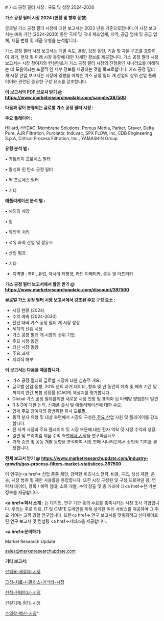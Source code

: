 \# 가스 공정 필터 시장 : 규모 및 성장 2024-2030

<strong>가스 공정 필터 시장 2024 (현황 및 향후 동향)</strong>

글로벌 가스 공정 필터 시장에 대한 보고서는 2023 년을 기준으로합니다.이 시장 보고서는 예측 기간 (2024-2030) 동안 국제 및 국내 제조업체, 지역, 공급 업체 및 공급 업체, 제품 변형 및 제품 유형을 분석합니다.

가스 공정 필터 시장 보고서는 개발 속도, 용량, 성장 동인, 기술 및 자본 구조를 포함하여 과거, 현재 및 미래 시장 동향에 대한 자세한 정보를 제공합니다. 가스 공정 필터 시장 보고서는 시장 참여자와 컨설턴트가 가스 공정 필터 시장의 진행중인 시나리오를 이해하는 데 도움이되는 포괄적 인 세부 정보를 제공하는 것을 목표로합니다. 가스 공정 필터 개 시장 산업 보고서는 시장에 영향을 미치는 가스 공정 필터 개 산업의 상위 산업 플레이어와 관련된 중요한 구성 요소를 강조합니다.



<strong>이 보고서의 PDF 브로셔 받기 @ <a href=https://www.marketresearchupdate.com/sample/397500>https://www.marketresearchupdate.com/sample/397500</a></strong>



<strong>다음과 같이 분류되는 글로벌 가스 공정 필터 시장 :</strong>



<strong>주요 플레이어 :</strong>

Hlliard, HYDAC, Membrane Solutions, Porous Media, Parker, Graver, Delta Pure, AJR Filtration, Purolator, Induvac, SPX FLOW, Inc, CDB Engineering S.p.A, Critical Process Filtration, Inc., YAMASHIN Group



<strong>유형 분석 별 :</strong>

• 카트리지 프로세스 필터

• 활성화 된 탄소 공정 필터

• 백 프로세스 필터

• 기타



<strong>애플리케이션 분석 별 :</strong>

• 해외와 해양

• 힘

• 화학적 처리

• 석유 화학 산업 및 정유소

• 산업 펌프

• 기타

<ul>
  <li>지역별 : 북미, 유럽, 아시아 태평양, 라틴 아메리카, 중동 및 아프리카</li>
</ul>


<strong>가스 공정 필터 보고서에서 할인 받기 @ <a href=https://www.marketresearchupdate.com/discount/397500>https://www.marketresearchupdate.com/discount/397500</a></strong>



<strong>글로벌 가스 공정 필터 시장 보고서에서 강조된 주요 구성 요소 :</strong>
<ul>
  <li>시장 현황 (2024)</li>
  <li>수익 예측 (2024-2030)</li>
  <li>전년 대비 가스 공정 필터 개 시장 성장</li>
  <li>세계의 신흥 시장</li>
  <li>가스 공정 필터 개 시장의 상위 기업</li>
  <li>주요 시장 동인</li>
  <li>최신 시장 동향</li>
  <li>주요 과제</li>
  <li>지리적 해부</li>
</ul>


<strong>이 보고서는 다음을 제공합니다.</strong>
<ul>
  <li>가스 공정 필터의 글로벌 시장에 대한 심층적 개요.</li>
  <li>글로벌 산업 동향, 2015 년의 과거 데이터, 향후 몇 년 동안의 예측 및 예측 기간 말까지의 연간 복합 성장률 (CAGR) 예상치를 평가합니다.</li>
  <li>Global 가스 공정 필터를위한 새로운 시장 전망 및 표적화 된 마케팅 방법론의 발견</li>
  <li>R &amp; D에 대한 논의, 신제품 출시 및 애플리케이션에 대한 수요.</li>
  <li>업계 주요 참여자의 광범위한 회사 프로필.</li>
  <li>동적 분자 유형 및 대상 측면에서 시장의 구성은<a href=> 주요 산</a>업 자원 및 플레이어를 강조합니다.</li>
  <li>전 세계 시장과 주요 플레이어 및 시장 부문에 대한 환자 역학 및 시장 수익의 성장.</li>
  <li>일반 및 프리미엄 제품 수익 측면<a href=>에서 시</a>장을 연구하십시오.</li>
  <li>거래 승인 및 공동 개발 동향을 분석하여 시장 판매 시나리오에서 상업적 기회를 결정합니다.</li>
</ul>



<strong>전체 보고서 받기 @ <a href=https://www.marketresearchupdate.com/industry-growth/gas-process-filters-market-statistices-397500>https://www.marketresearchupdate.com/industry-growth/gas-process-filters-market-statistices-397500</a></strong>

이 연구는<a href=> 산업 존중</a> 체인, 강력한 비즈니스 전략, 비용, 구조, 생성 제한, 운송, 시장 범위 및 제한 사용률을 통합합니다. 또한 시장 구성원 및 구성 프로파일 링, 연락처 데이터, 항목 / 혜택 침대, 소득 개발, 수익 창출 및 총 거래에 대<a href=>한 기본 </a>정보를 제공합니다.



<strong><a href=>회사 소</a>개 :</strong>
는 대기업, 연구 기관 등의 수요를 충족시키는 시장 조사 기업입니다. 우리는 주로 의료, IT 및 CMFE 도메인을 위해 설계된 여러 서비스를 제공하며 그 주요 기여는 고객 경험 연구입니다. 또한<a href=> 연구 보</a>고서를 맞춤화하고 신디케이트 된 연구 보고서 및 컨설팅 <a href=>서비스</a>를 제공합니다.



<strong><a href=>문의하기:</a></strong>

Market Research Update

sales@marketresearchupdate.com



<strong>기타 보고서:</strong>

<a href=https://www.linkedin.com/pulse/산업용-세정제-시장-현재-및-미래-성장-2029-trend-tracking-tips-360-analysis/>산업용-세정제-시장</a>

<a href=https://www.linkedin.com/pulse/급성-치료-니들리스-커넥터-시장-규모-및-성장-2023-data-dive-diaries-24-analysis-ugb7f/>급성-치료-니들리스-커넥터-시장</a>

<a href=https://www.linkedin.com/pulse/선적-컨테이너-시장-규모-및-성장-2023-survey-savvy-insights-360-analysis-vd5uf/>선적-컨테이너-시장</a>

<a href=https://www.linkedin.com/pulse/건설기계-임대-시장-경쟁-분석-및-성장-잠재력-2030-market-matrix-musings-analysis-g4csf/>건설기계-임대-시장</a>

<a href=https://www.linkedin.com/pulse/수의학-백신-시장-현재-및-미래-성장-2029-survey-spotlight-pro-24-analysis-nrcbf/>수의학-백신-시장</a>"
